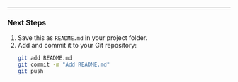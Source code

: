 
---

### Next Steps
1. Save this as `README.md` in your project folder.
2. Add and commit it to your Git repository:
   ```bash
   git add README.md
   git commit -m "Add README.md"
   git push
